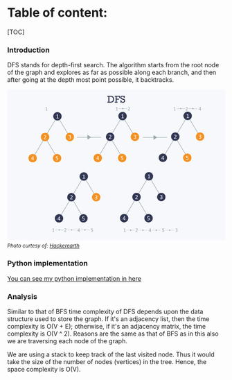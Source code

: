 # Table of content:

[TOC]

### Introduction

DFS stands for depth-first search. The algorithm starts from the root node of the graph and explores as far as possible along each branch, and then after going at the depth most point possible, it backtracks.

![graph_dfs](graph_dfs.jpeg)
<small>_Photo curtesy of: [Hackerearth](https://www.hackerearth.com/practice/algorithms/graphs/depth-first-search/tutorial/)_</small>

### Python implementation

[You can see my python implementation in here](./graph_dfs.py)

### Analysis

Similar to that of BFS time complexity of DFS depends upon the data structure used to store the graph. If it's an adjacency list, then the time complexity is O(V + E); otherwise, if it's an adjacency matrix, the time complexity is O(V ^ 2).
Reasons are the same as that of BFS as in this also we are traversing each node of the graph.

We are using a stack to keep track of the last visited node. Thus it would take the size of the number of nodes (vertices) in the tree. Hence, the space complexity is O(V).
